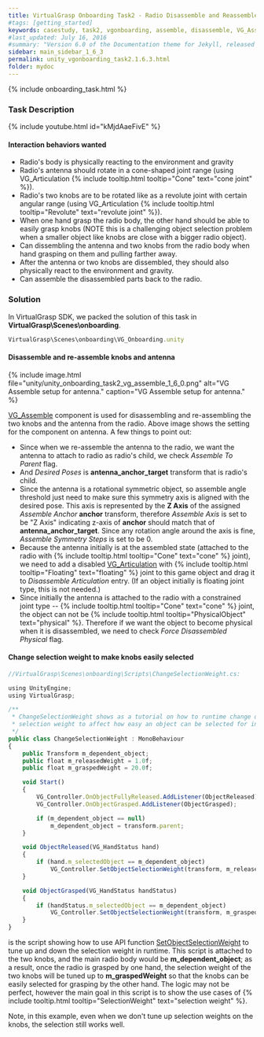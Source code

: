```yaml
---
title: VirtualGrasp Onboarding Task2 - Radio Disassemble and Reassemble
#tags: [getting_started]
keywords: casestudy, task2, vgonboarding, assemble, disassemble, VG_Assemble
#last_updated: July 16, 2016
#summary: "Version 6.0 of the Documentation theme for Jekyll, released July 4, 2016, implements relative links so you can view the files offline or on any server without configuring urls and baseurls. Additionally, you can store pages in subdirectories. Templates for alerts and images are available."
sidebar: main_sidebar_1_6_3
permalink: unity_vgonboarding_task2.1.6.3.html
folder: mydoc
---
```


{% include onboarding_task.html %}

### Task Description

<!--{% include youtube.html id="x9emKcJleCk" %}-->

{% include youtube.html id="kMjdAaeFivE" %}

#### Interaction behaviors wanted

* Radio's body is physically reacting to the environment and gravity
* Radio's antenna should rotate in a cone-shaped joint range (using VG_Articulation {% include tooltip.html tooltip="Cone" text="cone joint" %}).
* Radio's two knobs are to be rotated like as a revolute joint with certain angular range (using VG_Articulation {% include tooltip.html tooltip="Revolute" text="revolute joint" %}).
* When one hand grasp the radio body, the other hand should be able to easily grasp knobs (NOTE this is a challenging object selection problem when a smaller object like knobs are close with a bigger radio object).  
* Can dissembling the antenna and two knobs from the radio body when hand grasping on them and pulling farther away. 
* After the antenna or two knobs are dissembled, they should also physically react to the environment and gravity.
* Can assemble the disassembled parts back to the radio.

### Solution

In VirtualGrasp SDK, we packed the solution of this task in **VirtualGrasp\Scenes\onboarding**.

```js
VirtualGrasp\Scenes\onboarding\VG_Onboarding.unity
````
#### Disassemble and re-assemble knobs and antenna

{% include image.html file="unity/unity_onboarding_task2_vg_assemble_1_6_0.png" alt="VG Assemble setup for antenna." caption="VG Assemble setup for antenna." %}

[VG_Assemble](unity_component_vgassemble.1.6.3.html) component is used for disassembling and re-assembling the two knobs and the antenna from the radio. 
Above image shows the setting for the component on antenna. A few things to point out:

* Since when we re-assemble the antenna to the radio, we want the antenna to attach to radio as radio's child, we check _Assemble To Parent_ flag. 
* And _Desired Poses_ is **antenna_anchor_target** transform that is radio's child.
* Since the antenna is a rotational symmetric object, so assemble angle threshold just need to make sure this symmetry axis is aligned with the desired pose. This axis is represented by the **Z Axis** of the assigned _Assemble Anchor_ **anchor** transform, therefore _Assemble Axis_ is set to be "Z Axis" indicating z-axis of **anchor** should match that of **antenna_anchor_target**. Since any rotation angle around the axis is fine, _Assemble Symmetry Steps_ is set to be 0. 
* Because the antenna initially is at the assembled state (attached to the radio with {% include tooltip.html tooltip="Cone" text="cone" %} joint), we need to add a disabled [VG_Articulation](unity_component_vgarticulation.1.6.3.html) with  {% include tooltip.html tooltip="Floating" text="floating" %} joint to this game object and drag it to _Disassemble Articulation_ entry. (If an object initially is floating joint type, this is not needed.)
* Since initially the antenna is attached to the radio with a constrained joint type -- {% include tooltip.html tooltip="Cone" text="cone" %} joint, the object can not be {% include tooltip.html tooltip="PhysicalObject" text="physical" %}. Therefore if we want the object to become physical when it is disassembled, we need to check _Force Disassembled Physical_ flag. 

#### Change selection weight to make knobs easily selected

```js
//VirtualGrasp\Scenes\onboarding\Scripts\ChangeSelectionWeight.cs:

using UnityEngine;
using VirtualGrasp;

/** 
 * ChangeSelectionWeight shows as a tutorial on how to runtime change object
 * selection weight to affect how easy an object can be selected for interaction with VG.
 */
public class ChangeSelectionWeight : MonoBehaviour
{
    public Transform m_dependent_object;
    public float m_releasedWeight = 1.0f;
    public float m_graspedWeight = 20.0f;

    void Start()
    {
        VG_Controller.OnObjectFullyReleased.AddListener(ObjectReleased);
        VG_Controller.OnObjectGrasped.AddListener(ObjectGrasped);

        if (m_dependent_object == null)
            m_dependent_object = transform.parent;
    }

    void ObjectReleased(VG_HandStatus hand)
    {
        if (hand.m_selectedObject == m_dependent_object)
            VG_Controller.SetObjectSelectionWeight(transform, m_releasedWeight);
    }

    void ObjectGrasped(VG_HandStatus handStatus)
    {
        if (handStatus.m_selectedObject == m_dependent_object)
            VG_Controller.SetObjectSelectionWeight(transform, m_graspedWeight);        
    }
}

````
is the script showing how to use API function 
[SetObjectSelectionWeight](virtualgrasp_unityapi.1.6.3.html#vg_controllersetobjectselectionweight) to tune up and down the selection weight in runtime. 
This script is attached to the two knobs, and the main radio body would be **m_dependent_object**; as a result, once the radio is grasped by one hand, the selection weight of the two knobs will be tuned up to **m_graspedWeight** so that the knobs can be easily selected for grasping by the other hand. The logic may not be perfect, however the main goal in this script is to show the use cases of {% include tooltip.html tooltip="SelectionWeight" text="selection weight" %}.

Note, in this example, even when we don't tune up selection weights on the knobs, the selection still works well. 



